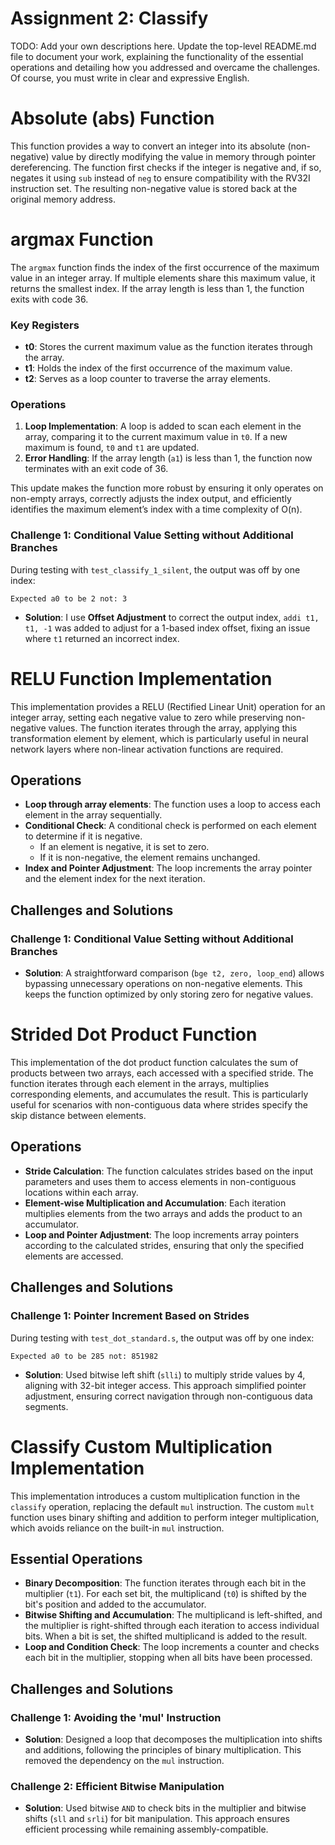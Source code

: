 # Assignment 2: Classify

TODO: Add your own descriptions here.
Update the top-level README.md file to document your work, explaining the functionality of the essential operations and detailing how you addressed and overcame the challenges. Of course, you must write in clear and expressive English.


# Absolute (abs) Function

This function provides a way to convert an integer into its absolute (non-negative) value by directly modifying the value in memory through pointer dereferencing. 
The function first checks if the integer is negative and, if so, negates it using `sub` instead of `neg` to ensure compatibility with the RV32I instruction set. The resulting non-negative value is stored back at the original memory address.


# argmax Function

The `argmax` function finds the index of the first occurrence of the maximum value in an integer array. If multiple elements share this maximum value, it returns the smallest index. If the array length is less than 1, the function exits with code 36.

### Key Registers

- **t0**: Stores the current maximum value as the function iterates through the array.
- **t1**: Holds the index of the first occurrence of the maximum value.
- **t2**: Serves as a loop counter to traverse the array elements.

### Operations

1. **Loop Implementation**: A loop is added to scan each element in the array, comparing it to the current maximum value in `t0`. If a new maximum is found, `t0` and `t1` are updated.
2. **Error Handling**: If the array length (`a1`) is less than 1, the function now terminates with an exit code of 36.

This update makes the function more robust by ensuring it only operates on non-empty arrays, correctly adjusts the index output, and efficiently identifies the maximum element’s index with a time complexity of O(n).

### Challenge 1: Conditional Value Setting without Additional Branches
During testing with `test_classify_1_silent`, the output was off by one index:  
```shell
Expected a0 to be 2 not: 3
```
 - **Solution**: I use **Offset Adjustment** to correct the output index, `addi t1, t1, -1` was added to adjust for a 1-based index offset, fixing an issue where `t1` returned an incorrect index. 

# RELU Function Implementation

This implementation provides a RELU (Rectified Linear Unit) operation for an integer array, setting each negative value to zero while preserving non-negative values. The function iterates through the array, applying this transformation element by element, which is particularly useful in neural network layers where non-linear activation functions are required.

## Operations

- **Loop through array elements**: The function uses a loop to access each element in the array sequentially.
- **Conditional Check**: A conditional check is performed on each element to determine if it is negative.
  - If an element is negative, it is set to zero.
  - If it is non-negative, the element remains unchanged.
- **Index and Pointer Adjustment**: The loop increments the array pointer and the element index for the next iteration.

## Challenges and Solutions

### Challenge 1: Conditional Value Setting without Additional Branches
- **Solution**: A straightforward comparison (`bge t2, zero, loop_end`) allows bypassing unnecessary operations on non-negative elements. This keeps the function optimized by only storing zero for negative values.

# Strided Dot Product Function

This implementation of the dot product function calculates the sum of products between two arrays, each accessed with a specified stride. The function iterates through each element in the arrays, multiplies corresponding elements, and accumulates the result. This is particularly useful for scenarios with non-contiguous data where strides specify the skip distance between elements.

## Operations

- **Stride Calculation**: The function calculates strides based on the input parameters and uses them to access elements in non-contiguous locations within each array.
- **Element-wise Multiplication and Accumulation**: Each iteration multiplies elements from the two arrays and adds the product to an accumulator.
- **Loop and Pointer Adjustment**: The loop increments array pointers according to the calculated strides, ensuring that only the specified elements are accessed.

## Challenges and Solutions

### Challenge 1: Pointer Increment Based on Strides
During testing with `test_dot_standard.s`, the output was off by one index:  
```shell
Expected a0 to be 285 not: 851982
```
- **Solution**: Used bitwise left shift (`slli`) to multiply stride values by 4, aligning with 32-bit integer access. This approach simplified pointer adjustment, ensuring correct navigation through non-contiguous data segments.

# Classify Custom Multiplication Implementation

This implementation introduces a custom multiplication function in the `classify` operation, replacing the default `mul` instruction. The custom `mult` function uses binary shifting and addition to perform integer multiplication, which avoids reliance on the built-in `mul` instruction.

## Essential Operations

- **Binary Decomposition**: The function iterates through each bit in the multiplier (`t1`). For each set bit, the multiplicand (`t0`) is shifted by the bit's position and added to the accumulator.
- **Bitwise Shifting and Accumulation**: The multiplicand is left-shifted, and the multiplier is right-shifted through each iteration to access individual bits. When a bit is set, the shifted multiplicand is added to the result.
- **Loop and Condition Check**: The loop increments a counter and checks each bit in the multiplier, stopping when all bits have been processed.

## Challenges and Solutions

### Challenge 1: Avoiding the 'mul' Instruction
- **Solution**: Designed a loop that decomposes the multiplication into shifts and additions, following the principles of binary multiplication. This removed the dependency on the `mul` instruction.

### Challenge 2: Efficient Bitwise Manipulation
- **Solution**: Used bitwise `AND` to check bits in the multiplier and bitwise shifts (`sll` and `srli`) for bit manipulation. This approach ensures efficient processing while remaining assembly-compatible.

